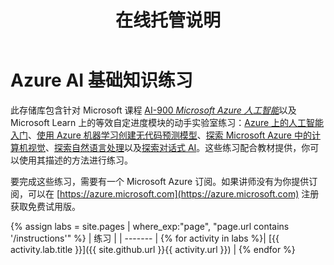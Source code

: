 ﻿---
title: 在线托管说明
permalink: index.html
layout: home
---

# Azure AI 基础知识练习

此存储库包含针对 Microsoft 课程 [AI-900 *Microsoft Azure 人工智能*](https://docs.microsoft.com/zh-cn/learn/certifications/courses/ai-900t00)以及 Microsoft Learn 上的等效自定进度模块的动手实验室练习：[Azure 上的人工智能入门](https://docs.microsoft.com/learn/paths/get-started-with-artificial-intelligence-on-azure/)、[使用 Azure 机器学习创建无代码预测模型](https://docs.microsoft.com/zh-cn/learn/paths/create-no-code-predictive-models-azure-machine-learning/)、[探索 Microsoft Azure 中的计算机视觉](https://docs.microsoft.com/learn/paths/explore-computer-vision-microsoft-azure/)、[探索自然语言处理](https://docs.microsoft.com/learn/paths/explore-natural-language-processing/)以及[探索对话式 AI](https://docs.microsoft.com/learn/paths/explore-conversational-ai/)。这些练习配合教材提供，你可以使用其描述的方法进行练习。 

要完成这些练习，需要有一个 Microsoft Azure 订阅。如果讲师没有为你提供订阅，可以在 [https://azure.microsoft.com](https://azure.microsoft.com) 注册获取免费试用版。

{% assign labs = site.pages | where_exp:"page", "page.url contains '/instructions'" %}
| 练习 |
| ------- | 
{% for activity in labs  %}| [{{ activity.lab.title }}]({{ site.github.url }}{{ activity.url }}) |
{% endfor %}
